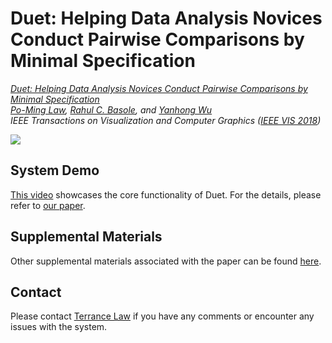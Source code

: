 # Duet: Helping Data Analysis Novices Conduct Pairwise Comparisons by Minimal Specification

*[Duet: Helping Data Analysis Novices Conduct Pairwise Comparisons by Minimal Specification](https://terrancelaw.github.io/publications/duet_vast18.pdf)  
[Po-Ming Law](https://terrancelaw.github.io), [Rahul C. Basole](http://entsci.gatech.edu/basole/), and [Yanhong Wu](http://yhwu.me)  
IEEE Transactions on Visualization and Computer Graphics ([IEEE VIS 2018](http://ieeevis.org/year/2018/welcome))*

<img src="https://s3.us-east-2.amazonaws.com/github-duet/teaser.png"/>

## System Demo

[This video](https://youtu.be/Y4p0h8_EnDU) showcases the core functionality of Duet. For the details, please refer to [our paper](https://terrancelaw.github.io/publications/duet_vast18.pdf).

## Supplemental Materials

Other supplemental materials associated with the paper can be found [here](https://github.com/DuetPairComp/supplemental).

## Contact

Please contact [Terrance Law](https://terrancelaw.github.io) if you have any comments or encounter any issues with the system.
